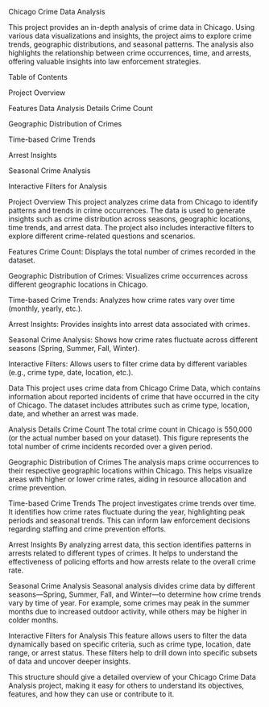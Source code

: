 Chicago Crime Data Analysis

This project provides an in-depth analysis of crime data in Chicago. Using various data visualizations and insights, the project aims to explore crime trends, geographic distributions, and seasonal patterns. The analysis also highlights the relationship between crime occurrences, time, and arrests, offering valuable insights into law enforcement strategies.

Table of Contents

Project Overview

Features Data Analysis Details
Crime Count

Geographic Distribution of Crimes

Time-based Crime Trends

Arrest Insights

Seasonal Crime Analysis

Interactive Filters for Analysis  

Project Overview
This project analyzes crime data from Chicago to identify patterns and trends in crime occurrences. The data is used to generate insights such as crime distribution across seasons, geographic locations, time trends, and arrest data. The project also includes interactive filters to explore different crime-related questions and scenarios.

Features Crime Count: Displays the total number of crimes recorded in the dataset.

Geographic Distribution of Crimes: Visualizes crime occurrences across different geographic locations in Chicago.

Time-based Crime Trends: Analyzes how crime rates vary over time (monthly, yearly, etc.).

Arrest Insights: Provides insights into arrest data associated with crimes.

Seasonal Crime Analysis: Shows how crime rates fluctuate across different seasons (Spring, Summer, Fall, Winter).

Interactive Filters: Allows users to filter crime data by different variables (e.g., crime type, date, location, etc.).

Data
This project uses crime data from Chicago Crime Data, which contains information about reported incidents of crime that have occurred in the city of Chicago. The dataset includes attributes such as crime type, location, date, and whether an arrest was made.

Analysis Details
Crime Count
The total crime count in Chicago is 550,000 (or the actual number based on your dataset). This figure represents the total number of crime incidents recorded over a given period.

Geographic Distribution of Crimes
The analysis maps crime occurrences to their respective geographic locations within Chicago. This helps visualize areas with higher or lower crime rates, aiding in resource allocation and crime prevention.

Time-based Crime Trends
The project investigates crime trends over time. It identifies how crime rates fluctuate during the year, highlighting peak periods and seasonal trends. This can inform law enforcement decisions regarding staffing and crime prevention efforts.

Arrest Insights
By analyzing arrest data, this section identifies patterns in arrests related to different types of crimes. It helps to understand the effectiveness of policing efforts and how arrests relate to the overall crime rate.

Seasonal Crime Analysis
Seasonal analysis divides crime data by different seasons—Spring, Summer, Fall, and Winter—to determine how crime trends vary by time of year. For example, some crimes may peak in the summer months due to increased outdoor activity, while others may be higher in colder months.

Interactive Filters for Analysis
This feature allows users to filter the data dynamically based on specific criteria, such as crime type, location, date range, or arrest status. These filters help to drill down into specific subsets of data and uncover deeper insights.

This structure should give a detailed overview of your Chicago Crime Data Analysis project, making it easy for others to understand its objectives, features, and how they can use or contribute to it.
